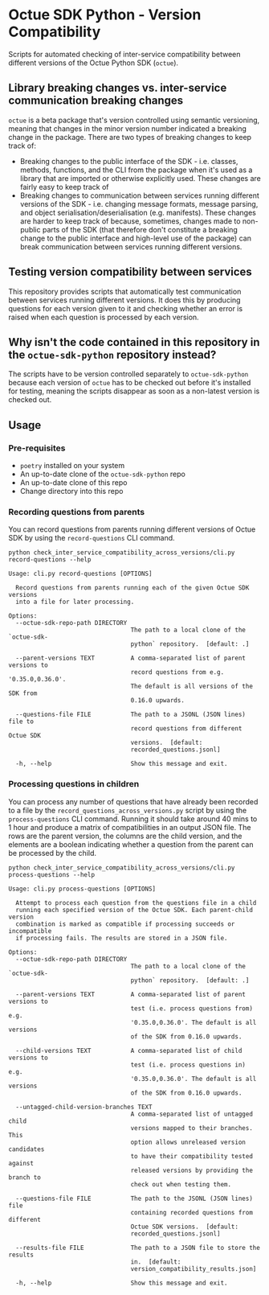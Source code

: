 # Octue SDK Python - Version Compatibility

Scripts for automated checking of inter-service compatibility between different versions of the Octue Python SDK
(`octue`).

## Library breaking changes vs. inter-service communication breaking changes
`octue` is a beta package that's version controlled using semantic versioning, meaning that changes in the minor version
number indicated a breaking change in the package. There are two types of breaking changes to keep track of:
- Breaking changes to the public interface of the SDK - i.e. classes, methods, functions, and the CLI from the package
  when it's used as a library that are imported or otherwise explicitly used. These changes are fairly easy to keep
  track of
- Breaking changes to communication between services running different versions of the SDK - i.e. changing message
  formats, message parsing, and object serialisation/deserialisation (e.g. manifests). These changes are harder to keep
  track of because, sometimes, changes made to non-public parts of the SDK (that therefore don't constitute a breaking
  change to the public interface and high-level use of the package) can break communication between services running
  different versions.

## Testing version compatibility between services
This repository provides scripts that automatically test communication between services running different versions. It
does this by producing questions for each version given to it and checking whether an error is raised when each question
is processed by each version.

## Why isn't the code contained in this repository in the `octue-sdk-python` repository instead?
The scripts have to be version controlled separately to `octue-sdk-python` because each version of `octue` has to be
checked out before it's installed for testing, meaning the scripts disappear as soon as a non-latest version is checked
out.

## Usage

### Pre-requisites
 - `poetry` installed on your system
 - An up-to-date clone of the `octue-sdk-python` repo
 - An up-to-date clone of this repo
 - Change directory into this repo

### Recording questions from parents
You can record questions from parents running different versions of Octue SDK by using the `record-questions` CLI
command.

```shell
python check_inter_service_compatibility_across_versions/cli.py record-questions --help
```

```
Usage: cli.py record-questions [OPTIONS]

  Record questions from parents running each of the given Octue SDK versions
  into a file for later processing.

Options:
  --octue-sdk-repo-path DIRECTORY
                                  The path to a local clone of the `octue-sdk-
                                  python` repository.  [default: .]

  --parent-versions TEXT          A comma-separated list of parent versions to
                                  record questions from e.g. '0.35.0,0.36.0'.
                                  The default is all versions of the SDK from
                                  0.16.0 upwards.

  --questions-file FILE           The path to a JSONL (JSON lines) file to
                                  record questions from different Octue SDK
                                  versions.  [default:
                                  recorded_questions.jsonl]

  -h, --help                      Show this message and exit.
```

### Processing questions in children
You can process any number of questions that have already been recorded to a file by the
`record_questions_across_versions.py` script by using the `process-questions` CLI command. Running it should take around
40 mins to 1 hour and produce a matrix of compatibilities in an output JSON file. The rows are the parent version, the
columns are the child version, and the elements are a boolean indicating whether a question from the parent can be
processed by the child.

```shell
python check_inter_service_compatibility_across_versions/cli.py process-questions --help
```

```
Usage: cli.py process-questions [OPTIONS]

  Attempt to process each question from the questions file in a child
  running each specified version of the Octue SDK. Each parent-child version
  combination is marked as compatible if processing succeeds or incompatible
  if processing fails. The results are stored in a JSON file.

Options:
  --octue-sdk-repo-path DIRECTORY
                                  The path to a local clone of the `octue-sdk-
                                  python` repository.  [default: .]

  --parent-versions TEXT          A comma-separated list of parent versions to
                                  test (i.e. process questions from) e.g.
                                  '0.35.0,0.36.0'. The default is all versions
                                  of the SDK from 0.16.0 upwards.

  --child-versions TEXT           A comma-separated list of child versions to
                                  test (i.e. process questions in) e.g.
                                  '0.35.0,0.36.0'. The default is all versions
                                  of the SDK from 0.16.0 upwards.

  --untagged-child-version-branches TEXT
                                  A comma-separated list of untagged child
                                  versions mapped to their branches. This
                                  option allows unreleased version candidates
                                  to have their compatibility tested against
                                  released versions by providing the branch to
                                  check out when testing them.

  --questions-file FILE           The path to the JSONL (JSON lines) file
                                  containing recorded questions from different
                                  Octue SDK versions.  [default:
                                  recorded_questions.jsonl]

  --results-file FILE             The path to a JSON file to store the results
                                  in.  [default:
                                  version_compatibility_results.json]

  -h, --help                      Show this message and exit.
```
